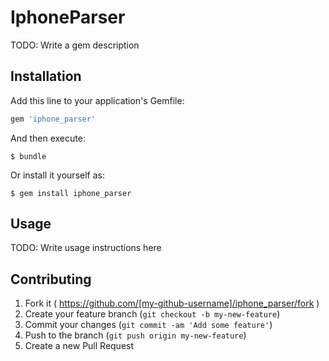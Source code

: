 # IphoneParser

TODO: Write a gem description

## Installation

Add this line to your application's Gemfile:

```ruby
gem 'iphone_parser'
```

And then execute:

    $ bundle

Or install it yourself as:

    $ gem install iphone_parser

## Usage

TODO: Write usage instructions here

## Contributing

1. Fork it ( https://github.com/[my-github-username]/iphone_parser/fork )
2. Create your feature branch (`git checkout -b my-new-feature`)
3. Commit your changes (`git commit -am 'Add some feature'`)
4. Push to the branch (`git push origin my-new-feature`)
5. Create a new Pull Request
